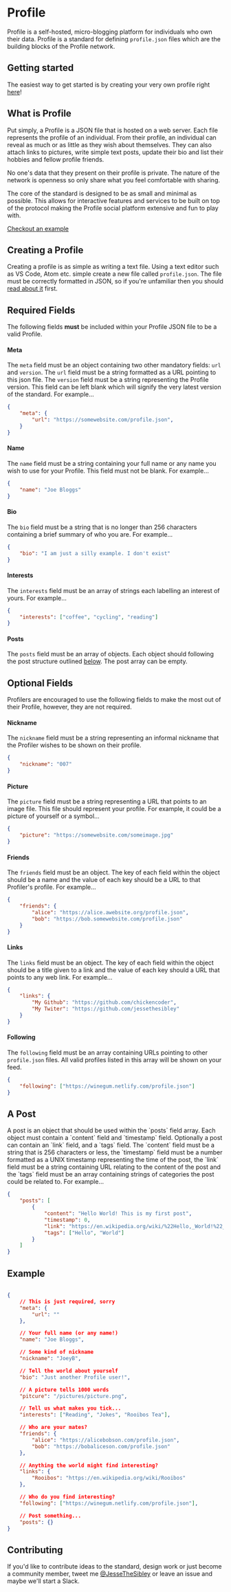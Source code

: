 # Profile

Profile is a self-hosted, micro-blogging platform for individuals who own their data. Profile is a standard for defining `profile.json` files which are the building blocks of the Profile network.

## Getting started
The easiest way to get started is by creating your very own profile right [here](https://github.com/chickencoder/profile-starter)!

## What is Profile
Put simply, a Profile is a JSON file that is hosted on a web server. Each file represents the profile of an individual. From their profile, an individual can reveal as much or as little as they wish about themselves. They can also attach links to pictures, write simple text posts, update their bio and list their hobbies and fellow profile friends.

No one's data that they present on their profile is private. The nature of the network is openness so only share what you feel comfortable with sharing.

The core of the standard is designed to be as small and minimal as possible. This allows for interactive features and services to be built on top of the protocol making the Profile social platform extensive and fun to play with.

[Checkout an example](https://winegum.netlify.com/profile.json)

## Creating a Profile
Creating a profile is as simple as writing a text file. Using a text editor such as VS Code, Atom etc. simple create a new file called `profile.json`. The file must be correctly formatted in JSON, so if you're unfamiliar then you should [read about it](https://www.w3schools.com/js/js_json_syntax.asp) first.

## Required Fields
The following fields **must** be included within your Profile JSON file to be a valid Profile.

#### Meta
The `meta` field must be an object containing two other mandatory fields: `url` and `version`. The `url` field must be a string formatted as a URL pointing to this json file. The `version` field must be a string representing the Profile version. This field can be left blank which will signify the very latest version of the standard. For example...

```json
{
    "meta": {
        "url": "https://somewebsite.com/profile.json",
    }
}
```

#### Name
The `name` field must be a string containing your full name or any name you wish to use for your Profile. This field must not be blank. For example...

```json
{
    "name": "Joe Bloggs"
}
```

#### Bio
The `bio` field must be a string that is no longer than 256 characters containing a brief summary of who you are. For example...

```json
{
    "bio": "I am just a silly example. I don't exist"
}
```

#### Interests
The `interests` field must be an array of strings each labelling an interest of yours. For example...

```json
{
    "interests": ["coffee", "cycling", "reading"]
}
```

#### Posts
The `posts` field must be an array of objects. Each object should following the post structure outlined [below](#post). The post array can be empty. 

## Optional Fields
Profilers are encouraged to use the following fields to make the most out of their Profile, however, they are not required.

#### Nickname
The `nickname` field must be a string representing an informal nickname that the Profiler wishes to be shown on their profile.

```json
{
    "nickname": "007"
}
```

#### Picture
The `picture` field must be a string representing a URL that points to an image file. This file should represent your profile. For example, it could be a picture of yourself or a symbol...

```json
{
    "picture": "https://somewebsite.com/someimage.jpg" 
}
```

#### Friends
The `friends` field must be an object. The key of each field within the object should be a name and the value of each key should be a URL to that Profiler's profile. For example...

```json
{
    "friends": {
        "alice": "https://alice.awebsite.org/profile.json",
        "bob": "https://bob.somewebsite.com/profile.json"
    }
}
```

#### Links
The `links` field must be an object. The key of each field within the object should be a title given to a link and the value of each key should a URL that points to any web link. For example...

```json
{
    "links": {
        "My Github": "https://github.com/chickencoder",
        "My Twiter": "https://github.com/jessethesibley"
    }
}
```
#### Following
The `following` field must be an array containing URLs pointing to other `profile.json` files. All valid profiles listed in this array will be shown on your feed.

```json
{
    "following": ["https://winegum.netlify.com/profile.json"]
}
```

<h2 name="post">A Post</h2>
A post is an object that should be used within the `posts` field array. Each object must contain a `content` field and `timestamp` field. Optionally a post can contain an `link` field, and a `tags` field. The `content` field must be a string that is 256 characters or less, the `timestamp` field must be a number formatted as a UNIX timestamp representing the time of the post, the `link` field must be a string containing URL relating to the content of the post and the `tags` field must be an array containing strings of categories the post could be related to. For example...

```json
{
    "posts": [
        {
            "content": "Hello World! This is my first post",
            "timestamp": 0,
            "link": "https://en.wikipedia.org/wiki/%22Hello,_World!%22_program",
            "tags": ["Hello", "World"]
        }
    ]
}
```

## Example

```json

{
    // This is just required, sorry
    "meta": {
        "url": ""
    },

    // Your full name (or any name!)
    "name": "Joe Bloggs",

    // Some kind of nickname
    "nickname": "JoeyB",

    // Tell the world about yourself
    "bio": "Just another Profile user!",

    // A picture tells 1000 words
    "pitcure": "/pictures/picture.png",

    // Tell us what makes you tick...
    "interests": ["Reading", "Jokes", "Rooibos Tea"],

    // Who are your mates?
    "friends": {
        "alice": "https://alicebobson.com/profile.json",
        "bob": "https://bobaliceson.com/profile.json"    
    },

    // Anything the world might find interesting?
    "links": {
        "Rooibos": "https://en.wikipedia.org/wiki/Rooibos"
    },

    // Who do you find interesting?
    "following": ["https://winegum.netlify.com/profile.json"],

    // Post something...
    "posts": {}
}
```


## Contributing
If you'd like to contribute ideas to the standard, design work or just become a community member, tweet me [@JesseTheSibley](https://twitter.com/jessethesibley) or leave an issue and maybe we'll start a Slack.